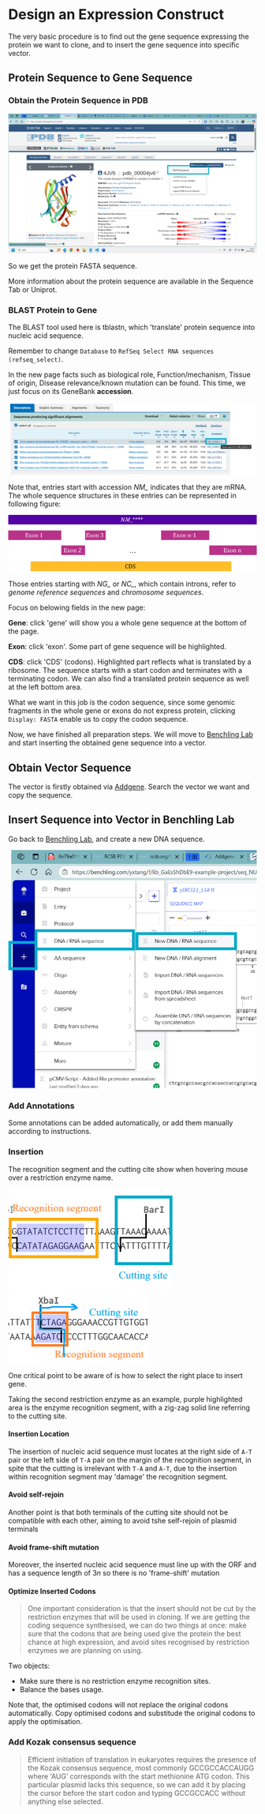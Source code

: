 # Design an Expression Construct

The very basic procedure is to find out the gene sequence expressing the protein we want to clone, and to insert the gene sequence into specific vector.

## Protein Sequence to Gene Sequence

### Obtain the Protein Sequence in PDB

![alt text](image-1.png)

So we get the protein FASTA sequence.

More information about the protein sequence are available in the Sequence Tab or Uniprot.

### BLAST Protein to Gene

The BLAST tool used here is tblastn, which 'translate' protein sequence into nucleic acid sequence.

Remember to change `Database` to `RefSeq Select RNA sequences (refseq_select)`.

In the new page facts such as biological role, Function/mechanism, Tissue of origin, Disease relevance/known mutation can be found. This time, we just focus on its GeneBank **accession**.

![alt text](image-2.png)

Note that, entries start with accession *NM_* indicates that they are mRNA. The whole sequence structures in these entries can be represented in following figure:

![alt text](image-3.png)

Those entries starting with *NG_* or *NC_*, which contain introns, refer to *genome reference sequences* and *chromosome sequences*.

Focus on belowing fields in the new page:

**Gene**: click 'gene' will show you a whole gene sequence at the bottom of the page.

**Exon**:  click 'exon'. Some part of gene sequence will be highlighted.

**CDS**: click 'CDS' (codons). Highlighted part reflects what is translated by a ribosome. The sequence starts with a start codon and terminates with a terminating codon. We can also find a translated protein sequence as well at the left bottom area.

What we want in this job is the codon sequence, since some genomic fragments in the whole gene or exons do not express protein, clicking `Display: FASTA` enable us to copy the codon sequence.

Now, we have finished all preparation steps. We will move to [Benchling Lab](https://benchling.com/) and start inserting the obtained gene sequence into a vector.

## Obtain Vector Sequence

The vector is firstly obtained via [Addgene](www.addgene.org). Search the vector we want and copy the sequence.

## Insert Sequence into Vector in Benchling Lab

Go back to [Benchling Lab](https://benchling.com/), and create a new DNA sequence.

![alt text](image-4.png)

### Add Annotations

Some annotations can be added automatically, or add them manually according to instructions.

### Insertion

The recognition segment and the cutting cite show when hovering mouse over a restriction enzyme name.

![alt text](image-5.png)![alt text](image-6.png)

One critical point to be aware of is how to select the right place to insert gene.

Taking the second restriction enzyme as an example, purple highlighted area is the enzyme recognition segment, with a zig-zag solid line referring to the cutting site.

#### Insertion Location

The insertion of nucleic acid sequence must locates at the right side of `A-T` pair or the left side of `T-A` pair on the margin of the recognition segment, in spite that the cutting is irrelevant with `T-A` and `A-T`, due to the insertion within recognition segment may 'damage' the recognition segment.

#### Avoid self-rejoin

Another point is that both terminals of the cutting site should not be compatible with each other, aiming to avoid tshe self-rejoin of plasmid terminals

#### Avoid frame-shift mutation

Moreover, the inserted nucleic acid sequence must line up with the ORF and has a sequence length of $3n$ so there is no 'frame-shift' mutation

#### Optimize Inserted Codons

>One important consideration is that the insert should not be cut by the restriction enzymes that will be used in cloning.
>If we are getting the coding sequence synthesised, we can do two things at once: make sure that the codons that are being used give the protein the best chance at high expression, and avoid sites recognised by restriction enzymes we are planning on using.

Two objects:

- Make sure there is no restriction enzyme recognition sites.
- Balance the bases usage.

Note that, the optimised codons will not replace the original codons automatically. Copy optimised codons and substitude the original codons to apply the optimisation.

### Add Kozak consensus sequence

>Efficient initiation of translation in eukaryotes requires the presence of the Kozak consensus sequence, most commonly GCCGCCACCAUGG where ‘AUG’ corresponds with the start methionine ATG codon. This particular plasmid lacks this sequence, so we can add it by placing the cursor before the start codon and typing GCCGCCACC without anything else selected.
